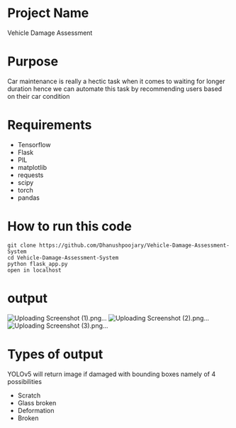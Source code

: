 # Project Name
Vehicle Damage Assessment

# Purpose
Car maintenance is really a hectic task when it comes to waiting for longer duration hence we can automate this task by recommending users based on their car condition

# Requirements
- Tensorflow
- Flask
- PIL
- matplotlib
- requests
- scipy
- torch
- pandas

# How to run this code
```
git clone https://github.com/Dhanushpoojary/Vehicle-Damage-Assessment-System
cd Vehicle-Damage-Assessment-System
python flask_app.py
open in localhost
```

# output
![Uploading Screenshot  (1).png…]()
![Uploading Screenshot  (2).png…]()
![Uploading Screenshot  (3).png…]()
# Types of output
YOLOv5 will return image if damaged with bounding boxes namely of 4 possibilities 
- Scratch
- Glass broken
- Deformation
- Broken

